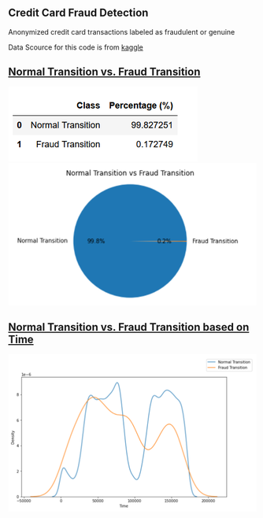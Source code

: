 ## Credit Card Fraud Detection
Anonymized credit card transactions labeled as fraudulent or genuine

Data Scource for this code is from <a href="https://www.kaggle.com/mlg-ulb/creditcardfraud"> kaggle 


## Normal Transition vs. Fraud Transition
<img src="image/normal_fraud.PNG">
<img src="image/normal_fraud_pie_chart.PNG">

## Normal Transition vs. Fraud Transition based on Time
<img src="image/normal_fraud_time.PNG">

